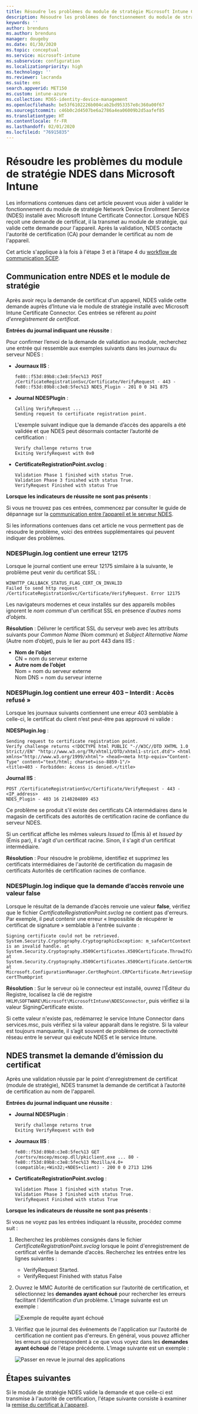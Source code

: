 ```yaml
---
title: Résoudre les problèmes du module de stratégie Microsoft Intune Certificate Connector | Microsoft Docs
description: Résoudre les problèmes de fonctionnement du module de stratégie NDES lorsque le module traite une demande de certificat et que vous utilisez des profils de certificat SCEP pour déployer des certificats avec Intune.
keywords: ''
author: brenduns
ms.author: brenduns
manager: dougeby
ms.date: 01/30/2020
ms.topic: conceptual
ms.service: microsoft-intune
ms.subservice: configuration
ms.localizationpriority: high
ms.technology: ''
ms.reviewer: lacranda
ms.suite: ems
search.appverid: MET150
ms.custom: intune-azure
ms.collection: M365-identity-device-management
ms.openlocfilehash: be53f6102226b004cab2bd953357e8c360a00f67
ms.sourcegitcommit: c46b0c2d4507be6a2786a4ea06009b2d5aafef85
ms.translationtype: HT
ms.contentlocale: fr-FR
ms.lasthandoff: 02/01/2020
ms.locfileid: "76915835"
---
```

# <a name="troubleshoot-the-ndes-policy-module-in-microsoft-intune"></a>Résoudre les problèmes du module de stratégie NDES dans Microsoft Intune

Les informations contenues dans cet article peuvent vous aider à valider le fonctionnement du module de stratégie Network Device Enrollment Service (NDES) installé avec Microsoft Intune Certificate Connector. Lorsque NDES reçoit une demande de certificat, il la transmet au module de stratégie, qui valide cette demande pour l'appareil. Après la validation, NDES contacte l'autorité de certification (CA) pour demander le certificat au nom de l'appareil.

Cet article s'applique à la fois à l'étape 3 et à l’étape 4 du [workflow de communication SCEP](troubleshoot-scep-certificate-profiles.md).

## <a name="ndes-communication-to-the-policy-module"></a>Communication entre NDES et le module de stratégie

Après avoir reçu la demande de certificat d'un appareil, NDES valide cette demande auprès d’Intune via le module de stratégie installé avec Microsoft Intune Certificate Connector. Ces entrées se réfèrent au *point d'enregistrement de certificat*.

**Entrées du journal indiquant une réussite** :

Pour confirmer l’envoi de la demande de validation au module, recherchez une entrée qui ressemble aux exemples suivants dans les journaux du serveur NDES :

- **Journaux IIS** :

  ```
  fe80::f53d:89b8:c3e8:5fec%13 POST /CertificateRegistrationSvc/Certificate/VerifyRequest - 443 - 
  fe80::f53d:89b8:c3e8:5fec%13 NDES_Plugin - 201 0 0 341 875
  ```

- **Journal NDESPlugin** :

  ```
  Calling VerifyRequest ...  
  Sending request to certificate registration point.
  ```

  L'exemple suivant indique que la demande d’accès des appareils a été validée et que NDES peut désormais contacter l’autorité de certification :

  ```
  Verify challenge returns true
  Exiting VerifyRequest with 0x0
  ```

- **CertificateRegistrationPoint.svclog** :

  `Validation Phase 1 finished with status True.`  
  `Validation Phase 3 finished with status True.`  
  `VerifyRequest Finished with status True`


**Lorsque les indicateurs de réussite ne sont pas présents** :

Si vous ne trouvez pas ces entrées, commencez par consulter le guide de dépannage sur la [communication entre l’appareil et le serveur NDES](troubleshoot-scep-certificate-device-to-ndes.md#troubleshoot-common-errors).

Si les informations contenues dans cet article ne vous permettent pas de résoudre le problème, voici des entrées supplémentaires qui peuvent indiquer des problèmes.

### <a name="ndespluginlog-contains-an-error-12175"></a>NDESPlugin.log contient une erreur 12175

Lorsque le journal contient une erreur 12175 similaire à la suivante, le problème peut venir du certificat SSL :

```
WINHTTP_CALLBACK_STATUS_FLAG_CERT_CN_INVALID
Failed to send http request /CertificateRegistrationSvc/Certificate/VerifyRequest. Error 12175
```

Les navigateurs modernes et ceux installés sur des appareils mobiles ignorent le *nom commun* d'un certificat SSL en présence d’*autres noms d’objets*.

**Résolution** :  Délivrer le certificat SSL du serveur web avec les attributs suivants pour *Common Name* (Nom commun) et *Subject Alternative Name* (Autre nom d’objet), puis le lier au port 443 dans IIS :

  - **Nom de l’objet**  
    CN = nom du serveur externe
  - **Autre nom de l’objet**  
     Nom = nom du serveur externe  
     Nom DNS = nom du serveur interne

### <a name="ndespluginlog-contains-an-error-403--forbidden-access-is-denied"></a>NDESPlugin.log contient une erreur 403 – Interdit : Accès refusé »

Lorsque les journaux suivants contiennent une erreur 403 semblable à celle-ci, le certificat du client n’est peut-être pas approuvé ni valide :

**NDESPlugin.log** :

```
Sending request to certificate registration point.
Verify challenge returns <!DOCTYPE html PUBLIC "-//W3C//DTD XHTML 1.0 Strict//EN" "http://www.w3.org/TR/xhtml1/DTD/xhtml1-strict.dtd"> <html xmlns="http://www.w3.org/1999/xhtml"> <head><meta http-equiv="Content-Type" content="text/html; charset=iso-8859-1"/>
<title>403 - Forbidden: Access is denied.</title>
```

**Journal IIS** :

```
POST /CertificateRegistrationSvc/Certificate/VerifyRequest - 443 -<IP_address>
NDES_Plugin - 403 16 2148204809 453  
```

Ce problème se produit s'il existe des certificats CA intermédiaires dans le magasin de certificats des autorités de certification racine de confiance du serveur NDES.

Si un certificat affiche les mêmes valeurs *Issued to* (Émis à) et *Issued by* (Émis par), il s'agit d'un certificat racine. Sinon, il s'agit d'un certificat intermédiaire.

**Résolution** : Pour résoudre le problème, identifiez et supprimez les certificats intermédiaires de l'autorité de certification du magasin de certificats Autorités de certification racines de confiance.

### <a name="ndespluginlog-indicates-the-challenge-returns-false"></a>NDESPlugin.log indique que la demande d’accès renvoie une valeur false

Lorsque le résultat de la demande d’accès renvoie une valeur **false**, vérifiez que le fichier *CertificateRegistrationPoint.svclog* ne contient pas d'erreurs. Par exemple, il peut contenir une erreur « Impossible de récupérer le certificat de signature » semblable à l'entrée suivante :

```
Signing certificate could not be retrieved. System.Security.Cryptography.CryptographicException: m_safeCertContext is an invalid handle. at System.Security.Cryptography.X509Certificates.X509Certificate.ThrowIfContextInvalid() at System.Security.Cryptography.X509Certificates.X509Certificate.GetCertHashString() at Microsoft.ConfigurationManager.CertRegPoint.CRPCertificate.RetrieveSigningCert(String certThumbprint
```

**Résolution** : Sur le serveur où le connecteur est installé, ouvrez l'Éditeur du Registre, localisez la clé de registre `HKLM\SOFTWARE\Microsoft\MicrosoftIntune\NDESConnector`, puis vérifiez si la valeur SigningCertificate existe.

Si cette valeur n'existe pas, redémarrez le service Intune Connector dans services.msc, puis vérifiez si la valeur apparaît dans le registre. Si la valeur est toujours manquante, il s’agit souvent de problèmes de connectivité réseau entre le serveur qui exécute NDES et le service Intune.

## <a name="ndes-passes-the-request-to-issue-the-certificate"></a>NDES transmet la demande d’émission du certificat

Après une validation réussie par le point d'enregistrement de certificat (module de stratégie), NDES transmet la demande de certificat à l’autorité de certification au nom de l'appareil.

**Entrées du journal indiquant une réussite** :

- **Journal NDESPlugin** :

  ```
  Verify challenge returns true
  Exiting VerifyRequest with 0x0
  ```

- **Journaux IIS** :

  ```
  fe80::f53d:89b8:c3e8:5fec%13 GET /certsrv/mscep/mscep.dll/pkiclient.exe ... 80 - 
  fe80::f53d:89b8:c3e8:5fec%13 Mozilla/4.0+(compatible;+Win32;+NDES+client) - 200 0 0 2713 1296
  ```

- **CertificateRegistrationPoint.svclog** :

  `Validation Phase 1 finished with status True.`  
  `Validation Phase 3 finished with status True.`  
  `VerifyRequest Finished with status True`

**Lorsque les indicateurs de réussite ne sont pas présents** :

Si vous ne voyez pas les entrées indiquant la réussite, procédez comme suit :

1. Recherchez les problèmes consignés dans le fichier *CertificateRegistrationPoint.svclog* lorsque le point d'enregistrement de certificat vérifie la demande d’accès. Recherchez les entrées entre les lignes suivantes :

   - VerifyRequest Started.
   - VerifyRequest Finished with status False

2. Ouvrez le MMC Autorité de certification sur l’autorité de certification, et sélectionnez les **demandes ayant échoué** pour rechercher les erreurs facilitant l’identification d’un problème. L’image suivante est un exemple :

   ![Exemple de requête ayant échoué](../protect/media/troubleshoot-scep-certificate-ndes-policy-module/failed-requests.png)

3. Vérifiez que le journal des événements de l'application sur l’autorité de certification ne contient pas d'erreurs. En général, vous pouvez afficher les erreurs qui correspondent à ce que vous voyez dans les **demandes ayant échoué** de l'étape précédente. L’image suivante est un exemple :

   ![Passer en revue le journal des applications](../protect/media/troubleshoot-scep-certificate-ndes-policy-module/application-log-errors.png)

## <a name="next-steps"></a>Étapes suivantes

Si le module de stratégie NDES valide la demande et que celle-ci est transmise à l'autorité de certification, l'étape suivante consiste à examiner la [remise du certificat à l'appareil](troubleshoot-scep-certificate-delivery.md).
